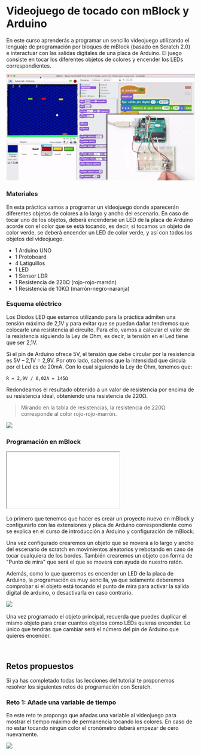 # Videojuego de tocado con mBlock y Arduino

En este curso aprenderás a programar un sencillo videojuego utilizando el lenguaje de programación por bloques de mBlock (basado en Scratch 2.0) e interactuar con las salidas digitales de una placa de Arduino. El juego consiste en tocar los diferentes objetos de colores y encender los LEDs correspondientes.

![](img/preview.gif)

### Materiales

En esta práctica vamos a programar un videojuego donde aparecerán diferentes objetos de colores a lo largo y ancho del escenario. En caso de tocar uno de los objetos, deberá encenderse un LED de la placa de Arduino acorde con el color que se está tocando, es decir, si tocamos un objeto de color verde, se deberá encender un LED de color verde, y así con todos los objetos del videojuego.

- 1 Arduino UNO
- 1 Protoboard
- 4 Latiguillos
- 1 LED
- 1 Sensor LDR
- 1 Resistencia de 220Ω (rojo-rojo-marrón)
- 1 Resistencia de 10KΩ (marrón-negro-naranja)

### Esquema eléctrico

Los Diodos LED que estamos utilizando para la práctica admiten una tensión máxima de 2,1V y para evitar que se puedan dañar tendremos que colocarle una resistencia al circuito. Para ello, vamos a calcular el valor de la resistencia siguiendo la Ley de Ohm, es decir, la tensión en el Led tiene que ser 2,1V.

Si el pin de Arduino ofrece 5V, el tensión que debe circular por la resistencia es 5V – 2,1V = 2,9V. Por otro lado, sabemos que la intensidad que circula por el Led es de 20mA. Con lo cual siguiendo la Ley de Ohm, tenemos que:

```
R = 2,9V / 0,02A = 145Ω
```

Redondeamos el resultado obtenido a un valor de resistencia por encima de su resistencia ideal, obteniendo una resistencia de 220Ω.

> Mirando en la tabla de resistencias, la resistencia de 220Ω corresponde al color rojo-rojo-marrón.

![](img/esquema-electrico.gif)

### Programación en mBlock

<div class="iframe">
  <iframe src="//www.youtube.com/embed/gYZJhxXhYis" allowfullscreen></iframe>
</div>

Lo primero que tenemos que hacer es crear un proyecto nuevo en mBlock y configurarlo con las extensiones y placa de Arduino correspondiente como se explica en el curso de introducción a Arduino y configuración de mBlock.

Una vez configurado crearemos un objeto que se moverá a lo largo y ancho del escenario de scratch en movimientos aleatorios y rebotando en caso de tocar cualquiera de los bordes. También crearemos un objeto con forma de "Punto de mira" que será el que se moverá con ayuda de nuestro ratón.

Además, como lo que queremos es encender un LED de la placa de Arduino, la programación es muy sencilla, ya que solamente deberemos comprobar si el objeto está tocando el punto de mira para activar la salida digital de arduino, o desactivarla en caso contrario.

![](img/programacion-mblock.gif)

Una vez programado el objeto principal, recuerda que puedes duplicar el mismo objeto para crear cuantos objetos como LEDs quieras encender. Lo único que tendrás que cambiar será el número del pin de Arduino que quieres encender.



<br />



## Retos propuestos

Si ya has completado todas las lecciones del tutorial te proponemos resolver los siguientes retos de programación con Scratch.

### Reto 1: Añade una variable de tiempo

En este reto te propongo que añadas una variable al videojuego para mostrar el tiempo máximo de permanencia tocando los colores. En caso de no estar tocando ningún color el cronómetro deberá empezar de cero nuevamente.

![](img/reto-1.png)
